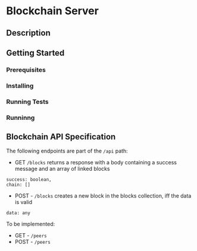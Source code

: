 # Blockchain Server

## Description
## Getting Started
### Prerequisites
### Installing
### Running Tests
### Runninng
## Blockchain API Specification

The following endpoints are part of the ```/api``` path:

- GET ```/blocks```
returns a response with a body containing a success message and an array of linked blocks
```
success: boolean,
chain: []
```

- POST - ```/blocks```
creates a new block in the blocks collection, iff the data is valid
```
data: any
```

To be implemented:

- GET - ```/peers```
- POST - ```/peers```
